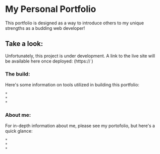 # My Personal Portfolio

This portfolio is designed as a way to introduce others to my unique strengths as a budding web developer!

## Take a look:

Unfortunately, this project is under development. A link to the live site will be available here once deployed:
  (https://    )

### The build:

Here's some information on tools utilized in building this portfolio:

```
* 
* 
*
```

### About me:

For in-depth information about me, please see my portofolio, but here's a quick glance:

```
*
*
*
```

